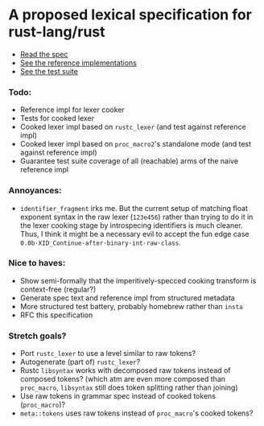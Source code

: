 # A proposed lexical specification for rust-lang/rust

- [Read the spec](./spec/index.md)
- [See the reference implementations](./src)
- [See the test suite](./tests)

### Todo:

- Reference impl for lexer cooker
- Tests for cooked lexer
- Cooked lexer impl based on `rustc_lexer` (and test against reference impl)
- Cooked lexer impl based on `proc_macro2`'s standalone mode (and test against reference impl)
- Guarantee test suite coverage of all (reachable) arms of the naive reference impl

### Annoyances:

- `identifier_fragment` irks me. But the current setup of matching float exponent syntax in the raw lexer
  (`123e456`) rather than trying to do it in the lexer cooking stage by introspecing identifiers is much cleaner.
  Thus, I think it might be a necessary evil to accept the fun edge case `0.0b·XID_Continue·after·binary·int·raw·class`.

### Nice to haves:

- Show semi-formally that the imperitively-specced cooking transform is context-free (regular?)
- Generate spec text and reference impl from structured metadata
- More structured test battery, probably homebrew rather than `insta`
- RFC this specification

### Stretch goals?

- Port `rustc_lexer` to use a level similar to raw tokens?
- Autogenerate (part of) `rustc_lexer`?
- Rustc `libsyntax` works with decomposed raw tokens instead of composed tokens?
  (which atm are even more composed than `proc_macro`, `libsyntax` still does token splitting rather than joining) 
- Use raw tokens in grammar spec instead of cooked tokens (`proc_macro`)?
- `meta::tokens` uses raw tokens instead of `proc_macro`'s cooked tokens?
